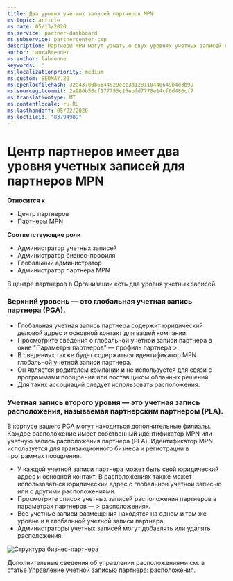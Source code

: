 ```yaml
---
title: Два уровня учетных записей партнеров MPN
ms.topic: article
ms.date: 05/13/2020
ms.service: partner-dashboard
ms.subservice: partnercenter-csp
description: Партнеры MPN могут узнать о двух уровнях учетных записей в центре партнеров, о глобальной учетной записи партнера (PGA) и учетной записи расположения партнеров (PLA).
author: LauraBrenner
ms.author: labrenne
keywords: ''
ms.localizationpriority: medium
ms.custom: SEOMAY.20
ms.openlocfilehash: 32a43700b6644529ecc3d128110440649b4d3b99
ms.sourcegitcommit: 2a980b50cf177753c15ebfd7770e14cf6d486cf7
ms.translationtype: MT
ms.contentlocale: ru-RU
ms.lasthandoff: 05/22/2020
ms.locfileid: "83794989"
---
```

# <a name="partner-center-has-two-levels-of-accounts-for-mpn-partners"></a>Центр партнеров имеет два уровня учетных записей для партнеров MPN

**Относится к**

- Центр партнеров
- Партнеры MPN

**Соответствующие роли**

- Администратор учетных записей
- Администратор бизнес-профиля
- Глобальный администратор
- Администратор партнера MPN

В центре партнеров в Организации есть два уровня учетных записей.

### <a name="the-top-level-is-the-partner-global-account-pga"></a>Верхний уровень — это глобальная учетная запись партнера (PGA).

- Глобальная учетная запись партнера содержит юридический деловой адрес и основной контакт для вашей компании. 
- Просмотрите сведения о глобальной учетной записи партнера в окне "Параметры партнеров" — профиль партнера >.
- В сведениях также будет содержаться идентификатор MPN глобальной учетной записи партнера. 
- Он является родителем компании и не используется для связи с программами поощрения или поставщиком облачных решений. 
- Для таких ассоциаций следует использовать расположения.

### <a name="the-second-level-account-is-the-location-account-called-partner-location-account-pla"></a>Учетная запись второго уровня — это учетная запись расположения, называемая партнерским партнером (PLA).

В корпусе вашего PGA могут находиться дополнительные филиалы. Каждое расположение имеет собственный идентификатор MPN или учетную запись расположения партнера (PLA). Идентификатор MPN используется для транзакционного бизнеса и регистрации в программах поощрения.

- У каждой учетной записи партнера может быть свой юридический адрес и основной контакт. В расположениях также может использоваться юридический адрес с глобальной учетной записью или с другими расположениями.
- Просмотрите список учетных записей расположения партнеров в параметрах партнеров — > расположениях.
- Все учетные записи размещения находятся на одном и том же уровне и в глобальной учетной записи партнера.
- Администраторы учетных записей могут добавлять или удалять расположения.

![Структура бизнес-партнера](images/accountstructure.png)

Дополнительные сведения об управлении расположениями см. в статье [Управление учетной записью партнера: расположения](manage-locations.md). 





















